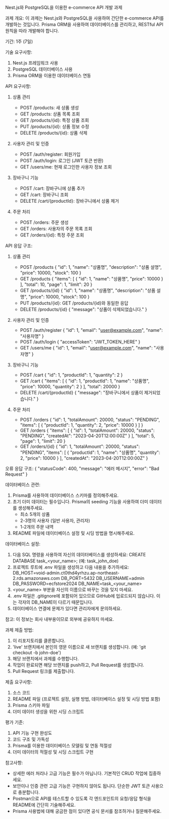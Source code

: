 Nest.js와 PostgreSQL을 이용한 e-commerce API 개발 과제

과제 개요:
이 과제는 Nest.js와 PostgreSQL을 사용하여 간단한 e-commerce API를 개발하는 것입니다. Prisma ORM을 사용하여 데이터베이스를 관리하고, RESTful API 원칙을 따라 개발해야 합니다.

기간: 1주 (7일)

기술 요구사항:
1. Nest.js 프레임워크 사용
2. PostgreSQL 데이터베이스 사용
3. Prisma ORM을 이용한 데이터베이스 연동

API 요구사항:

1. 상품 관리
   - POST /products: 새 상품 생성
   - GET /products: 상품 목록 조회
   - GET /products/{id}: 특정 상품 조회
   - PUT /products/{id}: 상품 정보 수정
   - DELETE /products/{id}: 상품 삭제

2. 사용자 관리 및 인증
   - POST /auth/register: 회원가입
   - POST /auth/login: 로그인 (JWT 토큰 반환)
   - GET /users/me: 현재 로그인한 사용자 정보 조회

3. 장바구니 기능
   - POST /cart: 장바구니에 상품 추가
   - GET /cart: 장바구니 조회
   - DELETE /cart/{productId}: 장바구니에서 상품 제거

4. 주문 처리
   - POST /orders: 주문 생성
   - GET /orders: 사용자의 주문 목록 조회
   - GET /orders/{id}: 특정 주문 조회

API 응답 구조:

1. 상품 관리
   - POST /products
     {
       "id": 1,
       "name": "상품명",
       "description": "상품 설명",
       "price": 10000,
       "stock": 100
     }
   - GET /products
     {
       "items": [
         {
           "id": 1,
           "name": "상품명",
           "price": 10000
         }
       ],
       "total": 10,
       "page": 1,
       "limit": 20
     }
   - GET /products/{id}
     {
       "id": 1,
       "name": "상품명",
       "description": "상품 설명",
       "price": 10000,
       "stock": 100
     }
   - PUT /products/{id}: GET /products/{id}와 동일한 응답
   - DELETE /products/{id}
     {
       "message": "상품이 삭제되었습니다."
     }

2. 사용자 관리 및 인증
   - POST /auth/register
     {
       "id": 1,
       "email": "user@example.com",
       "name": "사용자명"
     }
   - POST /auth/login
     {
       "accessToken": "JWT_TOKEN_HERE"
     }
   - GET /users/me
     {
       "id": 1,
       "email": "user@example.com",
       "name": "사용자명"
     }

3. 장바구니 기능
   - POST /cart
     {
       "id": 1,
       "productId": 1,
       "quantity": 2
     }
   - GET /cart
     {
       "items": [
         {
           "id": 1,
           "productId": 1,
           "name": "상품명",
           "price": 10000,
           "quantity": 2
         }
       ],
       "total": 20000
     }
   - DELETE /cart/{productId}
     {
       "message": "장바구니에서 상품이 제거되었습니다."
     }

4. 주문 처리
   - POST /orders
     {
       "id": 1,
       "totalAmount": 20000,
       "status": "PENDING",
       "items": [
         {
           "productId": 1,
           "quantity": 2,
           "price": 10000
         }
       ]
     }
   - GET /orders
     {
       "items": [
         {
           "id": 1,
           "totalAmount": 20000,
           "status": "PENDING",
           "createdAt": "2023-04-20T12:00:00Z"
         }
       ],
       "total": 5,
       "page": 1,
       "limit": 20
     }
   - GET /orders/{id}
     {
       "id": 1,
       "totalAmount": 20000,
       "status": "PENDING",
       "items": [
         {
           "productId": 1,
           "name": "상품명",
           "quantity": 2,
           "price": 10000
         }
       ],
       "createdAt": "2023-04-20T12:00:00Z"
     }

오류 응답 구조:
{
  "statusCode": 400,
  "message": "에러 메시지",
  "error": "Bad Request"
}

데이터베이스 관련:
1. Prisma를 사용하여 데이터베이스 스키마를 정의해주세요.
2. 초기 더미 데이터는 필수입니다. Prisma의 seeding 기능을 사용하여 더미 데이터를 생성해주세요.
   - 최소 5개의 상품
   - 2-3명의 사용자 (일반 사용자, 관리자)
   - 1-2개의 주문 내역
3. README 파일에 데이터베이스 설정 및 시딩 방법을 명시해주세요.

데이터베이스 설정:
1. 다음 SQL 명령을 사용하여 자신의 데이터베이스를 생성하세요:
   CREATE DATABASE task_<your_name>;
   (예: task_john_doe)
2. 프로젝트 루트에 .env 파일을 생성하고 다음 내용을 추가하세요:
   DB_HOST=void-admin.ct0thd4yrhzu.ap-northeast-2.rds.amazonaws.com
   DB_PORT=5432
   DB_USERNAME=admin
   DB_PASSWORD=ecfstore2024
   DB_NAME=task_<your_name>
3. <your_name> 부분을 자신의 이름으로 바꾸는 것을 잊지 마세요.
4. .env 파일은 .gitignore에 포함되어 있으므로 GitHub에 업로드되지 않습니다. 
   이는 각자의 DB_NAME이 다르기 때문입니다.
5. 데이터베이스 연결에 문제가 있다면 관리자에게 문의하세요.

참고: 이 정보는 회사 내부용이므로 외부에 공유하지 마세요.

과제 제출 방법:
1. 이 리포지토리를 클론합니다.
2. 'live' 브랜치에서 본인의 영문 이름으로 새 브랜치를 생성합니다. (예: 'git checkout -b john-doe')
3. 해당 브랜치에서 과제를 수행합니다.
4. 작업이 완료되면 해당 브랜치를 push하고, Pull Request를 생성합니다.
5. Pull Request 링크를 제출합니다.

제출 요구사항:
1. 소스 코드
2. README 파일 (프로젝트 설정, 실행 방법, 데이터베이스 설정 및 시딩 방법 포함)
3. Prisma 스키마 파일
4. 더미 데이터 생성을 위한 시딩 스크립트

평가 기준:
1. API 기능 구현 완성도
2. 코드 구조 및 가독성
3. Prisma를 이용한 데이터베이스 모델링 및 연동 적절성
4. 더미 데이터의 적절성 및 시딩 스크립트 구현

참고사항:
- 상세한 에러 처리나 고급 기능은 필수가 아닙니다. 기본적인 CRUD 작업에 집중하세요.
- 보안이나 인증 관련 고급 기능은 구현하지 않아도 됩니다. 단순한 JWT 토큰 사용으로 충분합니다.
- Postman으로 API를 테스트할 수 있도록 각 엔드포인트의 요청/응답 형식을 README에 간단히 기술해주세요.
- Prisma 사용법에 대해 궁금한 점이 있다면 공식 문서를 참조하거나 질문해주세요.